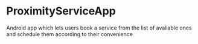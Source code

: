 # ProximityServiceApp

Android app which lets users book a service from the list of avaliable ones and schedule them according to their convenience

